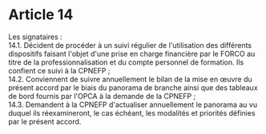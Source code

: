 # Article 14

  
Les signataires :  
14.1. Décident de procéder à un suivi régulier de l'utilisation des différents dispositifs faisant l'objet d'une prise en charge financière par le FORCO au titre de la professionnalisation et du compte personnel de formation. Ils confient ce suivi à la CPNEFP ;  
14.2. Conviennent de suivre annuellement le bilan de la mise en œuvre du présent accord par le biais du panorama de branche ainsi que des tableaux de bord fournis par l'OPCA à la demande de la CPNEFP ;  
14.3. Demandent à la CPNEFP d'actualiser annuellement le panorama au vu duquel ils réexamineront, le cas échéant, les modalités et priorités définies par le présent accord.

